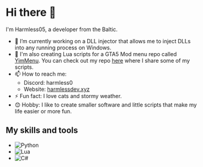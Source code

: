# Hi there 👋

I'm Harmless05, a developer from the Baltic.

- 🔭 I’m currently working on a DLL injector that allows me to inject DLLs into any running process on Windows.
- 📃 I'm also creating Lua scripts for a GTA5 Mod menu repo called [YimMenu](https://github.com/YimMenu/YimMenu). You can check out my repo [here](https://github.com/Harmless05/harmless-lua) where I share some of my scripts.
- 📫 How to reach me:
  - Discord: harmless0
  - Website: [harmlessdev.xyz](https://harmlessdev.xyz)
- ⚡ Fun fact: I love cats and stormy weather.
- 😊 Hobby: I like to create smaller software and little scripts that make my life easier or more fun.

## My skills and tools

- ![Python](https://img.shields.io/badge/-Python-black?style=flat-square&logo=python)
- ![Lua](https://img.shields.io/badge/-Lua-blue?style=flat-square&logo=lua)
- ![C#](https://img.shields.io/badge/-C%23-purple?style=flat-square&logo=c-sharp)
